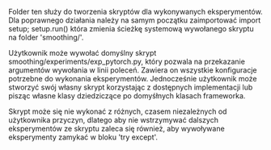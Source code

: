 Folder ten służy do tworzenia skryptów dla wykonywanych eksperymentów.
Dla poprawnego działania należy na samym początku zaimportować 
    import setup; setup.run()
która zmienia ścieżkę systemową wywołanego skryptu na folder 'smoothing/'.

Użytkownik może wywołać domyślny skrypt smoothing/experiments/exp_pytorch.py, który pozwala na przekazanie argumentów wywołania w linii poleceń. Zawiera on wszystkie konfiguracje potrzebne do wykonania eksperymentów. Jednocześnie użytkownik może stworzyć swój własny skrypt korzystając z dostępnych implementacji lub pisząc własne klasy dziedziczące po domyśłnych klasach frameworka.

Skrypt może się nie wykonać z różnych, czasem niezależnych od użytkownika przyczyn, dlatego aby nie wstrzymywać dalszych eksperymentów ze skryptu zaleca się również, aby wywoływane eksperymenty zamykać w bloku 'try except'.